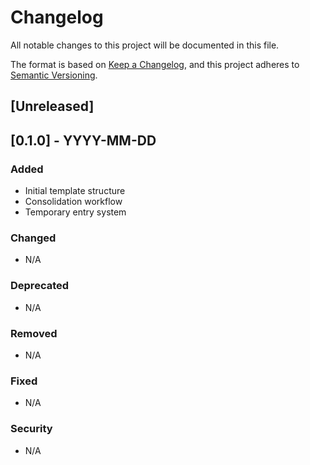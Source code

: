 # Changelog

All notable changes to this project will be documented in this file.

The format is based on [Keep a Changelog](https://keepachangelog.com/en/1.0.0/),
and this project adheres to [Semantic Versioning](https://semver.org/spec/v2.0.0.html).

## [Unreleased]

## [0.1.0] - YYYY-MM-DD

### Added

- Initial template structure
- Consolidation workflow
- Temporary entry system

### Changed

- N/A

### Deprecated

- N/A

### Removed

- N/A

### Fixed

- N/A

### Security

- N/A
